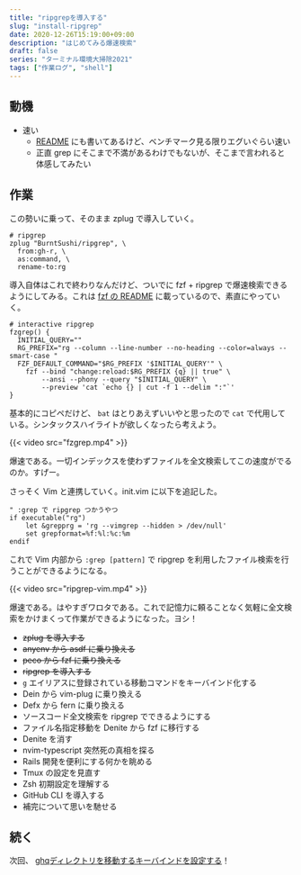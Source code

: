 ```yaml
---
title: "ripgrepを導入する"
slug: "install-ripgrep"
date: 2020-12-26T15:19:00+09:00
description: "はじめてみる爆速検索"
draft: false
series: "ターミナル環境大掃除2021"
tags: ["作業ログ", "shell"]
---
```


## 動機

* 速い
  * [README](https://github.com/BurntSushi/ripgrep/blob/a6d05475fb353c756e88f605fd5366a67943e591/README.md#quick-examples-comparing-tools) にも書いてあるけど、ベンチマーク見る限りエグいぐらい速い
  * 正直 grep にそこまで不満があるわけでもないが、そこまで言われると体感してみたい

## 作業

この勢いに乗って、そのまま zplug で導入していく。

```
# ripgrep
zplug "BurntSushi/ripgrep", \
  from:gh-r, \
  as:command, \
  rename-to:rg
```

導入自体はこれで終わりなんだけど、ついでに fzf + ripgrep で爆速検索できるようにしてみる。これは [fzf の README](https://github.com/junegunn/fzf#3-interactive-ripgrep-integration) に載っているので、素直にやっていく。

```shell
# interactive ripgrep
fzgrep() {
  INITIAL_QUERY=""
  RG_PREFIX="rg --column --line-number --no-heading --color=always --smart-case "
  FZF_DEFAULT_COMMAND="$RG_PREFIX '$INITIAL_QUERY'" \
    fzf --bind "change:reload:$RG_PREFIX {q} || true" \
        --ansi --phony --query "$INITIAL_QUERY" \
        --preview 'cat `echo {} | cut -f 1 --delim ":"`'
}
```

基本的にコピペだけど、 `bat` はとりあえずいいやと思ったので `cat` で代用している。シンタックスハイライトが欲しくなったら考えよう。

{{< video src="fzgrep.mp4" >}}

爆速である。一切インデックスを使わずファイルを全文検索してこの速度がでるのか。すげー。

さっそく Vim と連携していく。init.vim に以下を追記した。

```
" :grep で ripgrep つかうやつ
if executable("rg")
    let &grepprg = 'rg --vimgrep --hidden > /dev/null'
    set grepformat=%f:%l:%c:%m
endif
```

これで Vim 内部から `:grep [pattern]` で ripgrep を利用したファイル検索を行うことができるようになる。

{{< video src="ripgrep-vim.mp4" >}}

爆速である。はやすぎワロタである。これで記憶力に頼ることなく気軽に全文検索をかけまくって作業ができるようになった。ヨシ！

* ~~zplug を導入する~~
* ~~anyenv から asdf に乗り換える~~
* ~~peco から fzf に乗り換える~~
* ~~ripgrep を導入する~~
* `g` エイリアスに登録されている移動コマンドをキーバインド化する
* Dein から vim-plug に乗り換える
* Defx から fern に乗り換える
* ソースコード全文検索を ripgrep でできるようにする
* ファイル名指定移動を Denite から fzf に移行する
* Denite を消す
* nvim-typescript 突然死の真相を探る
* Rails 開発を便利にする何かを眺める
* Tmux の設定を見直す
* Zsh 初期設定を理解する
* GitHub CLI を導入する
* 補完について思いを馳せる

## 続く

次回、 [ghqディレクトリを移動するキーバインドを設定する](/move-ghq-directories-keybind)！

